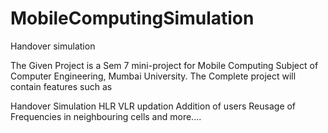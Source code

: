 MobileComputingSimulation
=========================

Handover simulation

The Given Project is a Sem 7 mini-project for Mobile Computing Subject of Computer Engineering, Mumbai University.
The Complete project will contain features such as 

Handover Simulation
HLR VLR updation
Addition of users
Reusage of Frequencies in neighbouring cells
and more....

